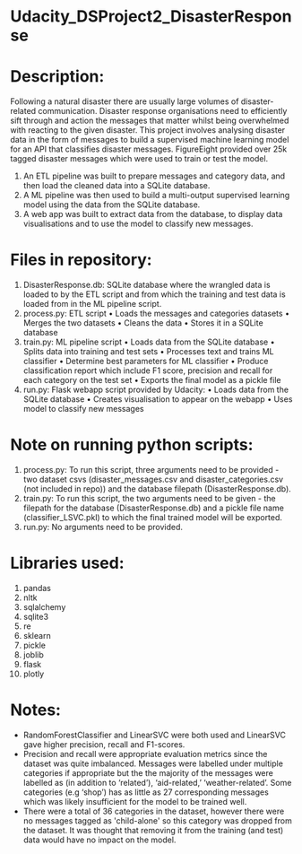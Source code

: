# Udacity_DSProject2_DisasterResponse

# Description:
Following a natural disaster there are usually large volumes of disaster-related communication. Disaster response organisations need to efficiently sift through and action the messages that matter whilst being overwhelmed with reacting to the given disaster. This project involves analysing disaster data in the form of messages to build a supervised machine learning model for an API that classifies disaster messages. FigureEight provided over 25k tagged disaster messages which were used to train or test the model. 
1.	An ETL pipeline was built to prepare messages and category data, and then load the cleaned data into a SQLite database.
2.	A ML pipeline was then used to build a multi-output supervised learning model using the data from the SQLite database.
3.	A web app was built to extract data from the database, to display data visualisations and to use the model to classify new messages. 

# Files in repository: 
1.	DisasterResponse.db: SQLite database where the wrangled data is loaded to by the ETL script and from which the training and test data is loaded from in the ML pipeline script.
2.	process.py: ETL script
•	Loads the messages and categories datasets
•	Merges the two datasets
•	Cleans the data 
•	Stores it in a SQLite database
3.	train.py: ML pipeline script
•	Loads data from the SQLite database
•	Splits data into training and test sets
•	Processes text and trains ML classifier
•	Determine best parameters for ML classifier
•	Produce classification report which include F1 score, precision and recall for each category on the test set 
•	Exports the final model as a pickle file
4.	run.py: Flask webapp script provided by Udacity:
•	Loads data from the SQLite database
•	Creates visualisation to appear on the webapp
•	Uses model to classify new messages

# Note on running python scripts:
1. process.py: To run this script, three arguments need to be provided - two dataset csvs (disaster_messages.csv and disaster_categories.csv (not included in repo)) and the database filepath (DisasterResponse.db).
2. train.py: To run this script, the two arguments need to be given - the filepath for the database (DisasterResponse.db) and a pickle file name (classifier_LSVC.pkl) to which the final trained model will be exported.
3. run.py: No arguments need to be provided. 

# Libraries used: 
1.	pandas
2.	nltk
3.	sqlalchemy
4.	sqlite3
5.	re
6.	sklearn
7.	pickle
8.	joblib
9.	flask
10.	plotly

# Notes: 
-	RandomForestClassifier and LinearSVC were both used and LinearSVC gave higher precision, recall and F1-scores.
-	Precision and recall were appropriate evaluation metrics since the dataset was quite imbalanced. Messages were labelled under multiple categories if appropriate but the the majority of the messages were labelled as (in addition to ‘related’), ‘aid-related,’ ‘weather-related’. Some categories (e.g ‘shop’) has as little as 27 corresponding messages which was likely insufficient for the model to be trained well. 
-	There were a total of 36 categories in the dataset, however there were no messages tagged as 'child-alone' so this category was dropped from the dataset. It was thought that removing it from the training (and test) data would have no impact on the model.  
